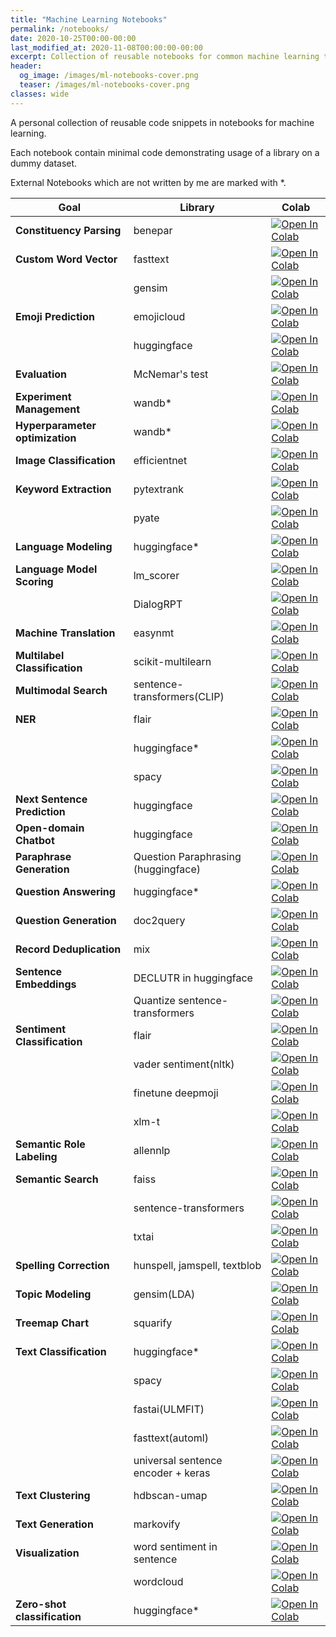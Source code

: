```yaml
---
title: "Machine Learning Notebooks"
permalink: /notebooks/
date: 2020-10-25T00:00-00:00
last_modified_at: 2020-11-08T00:00:00-00:00
excerpt: Collection of reusable notebooks for common machine learning tasks   
header:
  og_image: /images/ml-notebooks-cover.png
  teaser: /images/ml-notebooks-cover.png
classes: wide
---
```


A personal collection of reusable code snippets in notebooks for machine learning. 

Each notebook contain minimal code demonstrating usage of a library on a dummy dataset. 

External Notebooks which are not written by me are marked with *.

|Goal|Library|Colab|
|---|---|---|
|**Constituency Parsing**|benepar|[![Open In Colab](https://colab.research.google.com/assets/colab-badge.svg)](https://colab.research.google.com/drive/1Fxqq9OmIgPVT4xQJBT6E1siQtpvc_MV8?usp=sharing)|
|**Custom Word Vector**|fasttext|[![Open In Colab](https://colab.research.google.com/assets/colab-badge.svg)](https://colab.research.google.com/drive/12fhA0DCHhmYBOeFRvA15bNZKwTkIBvkH?usp=sharing)|
||gensim|[![Open In Colab](https://colab.research.google.com/assets/colab-badge.svg)](https://colab.research.google.com/drive/1CEZOlhhDsKOvOrJaVHknzNOoWlAii7ug?usp=sharing)|
|**Emoji Prediction**|emojicloud|[![Open In Colab](https://colab.research.google.com/assets/colab-badge.svg)](https://colab.research.google.com/drive/1uNQY_ewQT1D-iP0ZOLaD9H0bFXGNMzhb?authuser=3#scrollTo=UJWyzxZD0J9b)|
||huggingface|[![Open In Colab](https://colab.research.google.com/assets/colab-badge.svg)](https://colab.research.google.com/drive/1pjgechD9jtVJLAG7W6PmgiAYrs2uFSLJ?usp=sharing)|
|**Evaluation**|McNemar's test|[![Open In Colab](https://colab.research.google.com/assets/colab-badge.svg)](https://colab.research.google.com/drive/1sxIidvIKHs8EFMQ1D7IAwFNkS-IezUbq?usp=sharing)|
|**Experiment Management**|wandb*|[![Open In Colab](https://colab.research.google.com/assets/colab-badge.svg)](https://colab.research.google.com/github/wandb/examples/blob/master/colabs/wandb-log/Log_(Almost)_Anything_with_W%26B_Media.ipynb)|
|**Hyperparameter optimization**|wandb*|[![Open In Colab](https://colab.research.google.com/assets/colab-badge.svg)](https://colab.research.google.com/drive/16d1uctGaw2y9KhGBlINNTsWpmlXdJwRW?usp=sharing)|
|**Image Classification**|efficientnet|[![Open In Colab](https://colab.research.google.com/assets/colab-badge.svg)](https://colab.research.google.com/drive/1KTqKZnoJV5TESmEJhKDPD9Wz9dJmJurk?usp=sharing)|
|**Keyword Extraction**|pytextrank|[![Open In Colab](https://colab.research.google.com/assets/colab-badge.svg)](https://colab.research.google.com/drive/1-mbQ75Zgu0Qt8MI_NOI9vLyXZsw4hiF9?usp=sharing)|
||pyate|[![Open In Colab](https://colab.research.google.com/assets/colab-badge.svg)](https://colab.research.google.com/drive/1s9Qel1SGNeLazWjPc24NMmSVA2hv1CZV?usp=sharing)|
|**Language Modeling**|huggingface*|[![Open In Colab](https://colab.research.google.com/assets/colab-badge.svg)](https://colab.research.google.com/github/huggingface/notebooks/blob/master/examples/language_modeling.ipynb)|
|**Language Model Scoring**|lm_scorer|[![Open In Colab](https://colab.research.google.com/assets/colab-badge.svg)](https://colab.research.google.com/drive/16c6aYy6qHQ43aKN4V1vee3WNq_tjMgkp?usp=sharing)|
||DialogRPT|[![Open In Colab](https://colab.research.google.com/assets/colab-badge.svg)](https://colab.research.google.com/drive/1syAJZIj6sp97zTRoAvDf3Lp64y907xvy?usp=sharing)|
|**Machine Translation**|easynmt|[![Open In Colab](https://colab.research.google.com/assets/colab-badge.svg)](https://colab.research.google.com/drive/1X47vgSiOphpxS5w_LPtjQgJmiSTNfRNC?usp=sharing)|
|**Multilabel Classification**|scikit-multilearn|[![Open In Colab](https://colab.research.google.com/assets/colab-badge.svg)](https://colab.research.google.com/drive/1lJiPPqL-X8-I_AAz1jyDkQP1m8TfE7nI?usp=sharing)|
|**Multimodal Search**|sentence-transformers(CLIP)|[![Open In Colab](https://colab.research.google.com/assets/colab-badge.svg)](https://colab.research.google.com/drive/16OdADinjAg3w3ceZy3-cOR9A-5ZW9BYr)|
|**NER**|flair|[![Open In Colab](https://colab.research.google.com/assets/colab-badge.svg)](https://colab.research.google.com/drive/1arZ-VEraMNo3b8Rks266coyP5O58vVvn?usp=sharing)|
||huggingface*|[![Open In Colab](https://colab.research.google.com/assets/colab-badge.svg)](https://colab.research.google.com/github/huggingface/notebooks/blob/master/examples/token_classification.ipynb)|
||spacy|[![Open In Colab](https://colab.research.google.com/assets/colab-badge.svg)](https://colab.research.google.com/drive/19uSXOPY9b5XVaj63I5Bzx64Da1iwnakO?usp=sharing)|
|**Next Sentence Prediction**|huggingface|[![Open In Colab](https://colab.research.google.com/assets/colab-badge.svg)](https://colab.research.google.com/drive/1wYE1-jNZu3qZREE4TUNZ1TsAq1-KrVIh?usp=sharing)|
|**Open-domain Chatbot**|huggingface|[![Open In Colab](https://colab.research.google.com/assets/colab-badge.svg)](https://colab.research.google.com/drive/1-boriQIAJT-VokCywnVMtq8lZU1ElyqV?usp=sharing)|
|**Paraphrase Generation**|Question Paraphrasing (huggingface)|[![Open In Colab](https://colab.research.google.com/assets/colab-badge.svg)](https://colab.research.google.com/drive/1Bx94EOIK4HlAfti0L-isj98Spb9sgrXk?usp=sharing)|
|**Question Answering**|huggingface*|[![Open In Colab](https://colab.research.google.com/assets/colab-badge.svg)](https://colab.research.google.com/github/huggingface/notebooks/blob/master/examples/question_answering.ipynb)|
|**Question Generation**|doc2query|[![Open In Colab](https://colab.research.google.com/assets/colab-badge.svg)](https://colab.research.google.com/drive/1_-xghReObUfx1Xr8QG0-LKTYdrWlO87P?usp=sharing)|
|**Record Deduplication**|mix|[![Open In Colab](https://colab.research.google.com/assets/colab-badge.svg)](https://colab.research.google.com/github/vintasoftware/deduplication-slides/blob/master/slides.ipynb)|
|**Sentence Embeddings**|DECLUTR in huggingface|[![Open In Colab](https://colab.research.google.com/assets/colab-badge.svg)](https://colab.research.google.com/drive/10ZPnVQ61F5JlK3s64NIa2XkiGh70QZFU?usp=sharing)|
||Quantize sentence-transformers|[![Open In Colab](https://colab.research.google.com/assets/colab-badge.svg)](https://colab.research.google.com/drive/1yKGNqiANjsyxkoADc9TqL3oCCAuXy0f2?usp=sharing)|
|**Sentiment Classification**|flair|[![Open In Colab](https://colab.research.google.com/assets/colab-badge.svg)](https://colab.research.google.com/drive/1NqZKxpFWM3XF_mi0twJHHW5dDHBzeIzh?usp=sharing)|
||vader sentiment(nltk)|[![Open In Colab](https://colab.research.google.com/assets/colab-badge.svg)](https://colab.research.google.com/drive/1WFo627ZtU8GZTRcelvLsTAVRWdizxZ9h?usp=sharing)|
||finetune deepmoji|[![Open In Colab](https://colab.research.google.com/assets/colab-badge.svg)](https://colab.research.google.com/drive/1-Ua8QzMXt1v5UwAB3a9SBdk_lNLAfpMS?usp=sharing)|
||xlm-t|[![Open In Colab](https://colab.research.google.com/assets/colab-badge.svg)](https://colab.research.google.com/drive/1zZbuX1yPUNWoqtTXBd8v0miKz-87ajC8?usp=sharing)|
|**Semantic Role Labeling**|allennlp|[![Open In Colab](https://colab.research.google.com/assets/colab-badge.svg)](https://colab.research.google.com/drive/1CkgMLPC1Gz6FYnkAySzmWy_Xw1aaluTK?usp=sharing)|
|**Semantic Search**|faiss|[![Open In Colab](https://colab.research.google.com/assets/colab-badge.svg)](https://colab.research.google.com/drive/1MSrwFndb62j87-00Rk4s9TQEXjgAWHLw?usp=sharing)|
||sentence-transformers|[![Open In Colab](https://colab.research.google.com/assets/colab-badge.svg)](https://colab.research.google.com/drive/12hfBveGHRsxhPIUMmJYrll2lFU4fOX06)|
||txtai|[![Open In Colab](https://colab.research.google.com/assets/colab-badge.svg)](https://colab.research.google.com/drive/1MiqtMLo2T86QFo1UN9EXF_C-nPDrECfG?usp=sharing)|
|**Spelling Correction**|hunspell, jamspell, textblob|[![Open In Colab](https://colab.research.google.com/assets/colab-badge.svg)](https://colab.research.google.com/drive/1H2dFeW6oDBfNXPPzE06UgfCk0YOacPw1?usp=sharing)|
|**Topic Modeling**|gensim(LDA)|[![Open In Colab](https://colab.research.google.com/assets/colab-badge.svg)](https://colab.research.google.com/drive/1JZlsdCKfDZYlPav8eVNZ7m8TFlPuAxKH?usp=sharing)|
|**Treemap Chart**|squarify|[![Open In Colab](https://colab.research.google.com/assets/colab-badge.svg)](https://colab.research.google.com/drive/1PX2aaQjjJ6-CBPz-QYL8DipyoI6POu9U?usp=sharing)|
|**Text Classification**|huggingface*|[![Open In Colab](https://colab.research.google.com/assets/colab-badge.svg)](https://colab.research.google.com/github/huggingface/notebooks/blob/master/examples/text_classification.ipynb#scrollTo=uNx5pyRlIrJh)|
||spacy|[![Open In Colab](https://colab.research.google.com/assets/colab-badge.svg)](https://colab.research.google.com/drive/1HiAvOOTjOHWD7tI2-Fu2RoizAdWiEvF0?usp=sharing)|
||fastai(ULMFIT)|[![Open In Colab](https://colab.research.google.com/assets/colab-badge.svg)](https://colab.research.google.com/drive/19M536O5kCxYGte22z-TbuZ6UWjBbtoAT?usp=sharing)|
||fasttext(automl)|[![Open In Colab](https://colab.research.google.com/assets/colab-badge.svg)](https://colab.research.google.com/drive/1IcOdehbHLL3IzXunNAGQCwa-yR1zxmXG?usp=sharing)|
||universal sentence encoder + keras|[![Open In Colab](https://colab.research.google.com/assets/colab-badge.svg)](https://colab.research.google.com/drive/1g9B1QNSXp1Pfcl4xx8RuMmDw1bQfhZSD?usp=sharing)|
|**Text Clustering**|hdbscan-umap|[![Open In Colab](https://colab.research.google.com/assets/colab-badge.svg)](https://colab.research.google.com/drive/12qVLRqhZmUAVuEguy_Tq-6MmziwizlLz#scrollTo=m-ufOolpvuEw)|
|**Text Generation**|markovify|[![Open In Colab](https://colab.research.google.com/assets/colab-badge.svg)](https://colab.research.google.com/drive/1YOdecQEQXJA7Ig3fw9_Lh5wsBpNDClQ1?usp=sharing)|
|**Visualization**|word sentiment in sentence|[![Open In Colab](https://colab.research.google.com/assets/colab-badge.svg)](https://colab.research.google.com/drive/18raSBQHKKczIOznC77RwkE37wb5dIXpA?usp=sharing)|
||wordcloud|[![Open In Colab](https://colab.research.google.com/assets/colab-badge.svg)](https://colab.research.google.com/drive/15N5jTakPvI_VhQbcrB_FJWil0GMyyFSQ?usp=sharing)|
|**Zero-shot classification**|huggingface*|[![Open In Colab](https://colab.research.google.com/assets/colab-badge.svg)](https://colab.research.google.com/drive/1mjBjd0cR8G57ZpsnFCS3ngGyo5nCa9ya?usp=sharing)|
